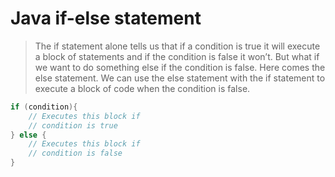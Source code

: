 # Java if-else statement

>The if statement alone tells us that if a condition is true it will execute a block of statements and if the condition is false it won’t. But what if we want to do something else if the condition is false. Here comes the else statement. We can use the else statement with the if statement to execute a block of code when the condition is false.
```java
if (condition){
    // Executes this block if
    // condition is true
} else {
    // Executes this block if
    // condition is false
}
```